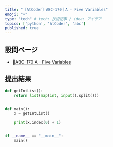 ```yaml
---
title: "［AtCoder］ABC-170｜A - Five Variables"
emoji: "⌨️"
type: "tech" # tech: 技術記事 / idea: アイデア
topics: ['python', 'AtCoder', 'abc']
published: true
---
```


## 設問ページ

- 🔗[ABC-170 A - Five Variables](https://atcoder.jp/contests/abc170/tasks/abc170_a)

## 提出結果

```python
def getIntList():
    return list(map(int, input().split()))


def main():
    x = getIntList()

    print(x.index(0) + 1)


if __name__ == "__main__":
    main()
```
